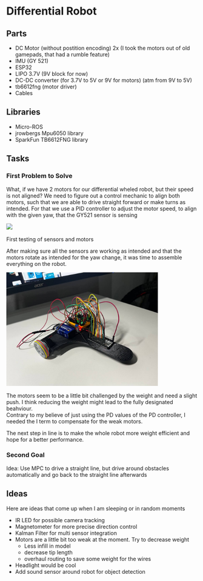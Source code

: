 # Differential Robot

## Parts
- DC Motor (without postition encoding) 2x (I took the motors out of old gamepads, that had a rumble feature)
- IMU (GY 521)
- ESP32
- LIPO 3.7V (9V block for now)
- DC-DC converter (for 3.7V to 5V or 9V for motors) (atm from 9V to 5V)
- tb6612fng (motor driver)
- Cables

## Libraries
- Micro-ROS
- jrowbergs Mpu6050 library
- SparkFun TB6612FNG library

## Tasks
### First Problem to Solve
What, if we have 2 motors for our differential wheled robot, but their speed is not aligned?
We need to figure out a control mechanic to align both motors, such that we are able to drive straight forward or make turns as intended.
For that we use a PID controller to adjust the motor speed, to align with the given yaw, that the GY521 sensor is sensing

<img src="res/hardware_testing.jpg" width="400"/>  

First testing of sensors and motors  

After making sure all the sensors are working as intended and that the motors rotate as intended for the yaw change, it was time to assemble everything on the robot.

<img src="res/ReadyAssembled.jpg" width="400"/> 

The motors seem to be a little bit challenged by the weight and need a slight push. I think reducing the weight might lead to the fully designated beahviour.  
Contrary to my believe of just using the PD values of the PD controller, I needed the I term to compensate for the weak motors. 

The next step in line is to make the whole robot more weight efficient and hope for a better performance.

### Second Goal
Idea: Use MPC to drive a straight line, but drive around obstacles automatically and go back to the straight line afterwards

## Ideas
Here are ideas that come up when I am sleeping or in random moments
- IR LED for possible camera tracking
- Magnetometer for more precise direction control
- Kalman Filter for multi sensor integration
- Motors are a little bit too weak at the moment. Try to decrease weight
    - Less infill in model
    - decrease tip length
    - overhaul routing to save some weight for the wires
- Headlight would be cool
- Add sound sensor around robot for object detection
